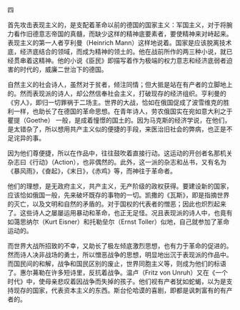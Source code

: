 四

  

首先攻击表现主义的，是支配着革命以前的德国的国家主义：军国主义，对于将腕力看作旧德意志帝国的真髓，而缺少这样的精神底要素者，要使精神来对峙起来。表现主义的第一人者亨利曼（Heinrich Mann）这样地说着。国家是应该脱离技术底，经济底结合的领域，而成为精神的领土的。他在战前所作的两三种小说，就已经贯串着这精神。他的小说《臣民》即描写着作为极端的权力意志和经济底弱者迫害的时代的，威廉二世治下的德国。

自然主义的社会诗人，虽然对于贫者，倾注同情；但大抵是站在有产者的立脚地上的。然而表现派的诗人，却公然信奉社会主义，打破现存的经济组织。亨利曼的《穷人》，即归一切罪祸于二场主。世界的大战，恰如在俄国促成了波雪维克的胜利一样，也助长了在德国的革命思想。在青年诗人，劳农俄国实在宛如意大利之于瞿提（Goethe） 一般，是成着憧憬的国土的。因为马克斯的经济学说，在他们，是太错杂了，所以想用共产主义似的便捷的手段，来医治旧社会的弊病，也正是不足诧异的事。

因为他们尊便捷，所以在作品中，往往鼓吹着直接行动。这运动的开创者名那机关杂志曰《行动》（Action），也非偶然的。此外，这一派的杂志和丛书，又有名为《暴风雨》，《奋起》，《末日》，《赤鸡》等，而神往于革命者。

他们的理想，是无政府主义，共产主义，无产阶级的政权获得。要建设新的国家，应该恰如俄国一般，先来破坏既存的事物的一切。凯撒的《瓦斯》，即是指摘世界的灭亡，以及文明和自然的矛盾的。对于国权的代表者的憎恶；因此也炽烈起来了。这些诗人之屡屡运用暴动和革命，也正无足怪。况且表现派的诗人中，也竟有如蔼思纳尔（Kurt Eisner）和托勒垒尔（Ernst Toller）似地，自己就参加了革命运动的。

而世界大战所招致的不幸，又助长了极左倾底激烈思想，也有力于革命的促进的。然而诗人决非战场的勇士，所以憎恶战争的思想，明显地出沉于表现派的作品中。而国民间的和解，战争和国民区别的废止，世界同胞主义等，则成为他们的标语了。惠尔茀勒在许多短诗里，反抗着战争。温卢（Fritz von Unruh）又在《一个时代》中，使母亲悲叹着因战争而失掉的孩子。他们视有产者犹如蛇蝎，以为是支持现存的国家，代表资本主义的东西。斯台伦哈谟的喜剧，即都是讽刺富有的有产者的。